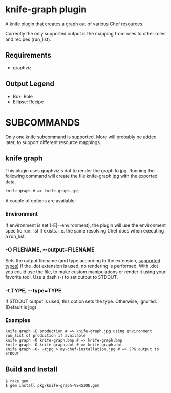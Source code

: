 knife-graph plugin
==================

A knife plugin that creates a graph out of various Chef resources.

Currently the only supported output is the mapping from roles to other roles and recipes (run_list).

Requirements
------------

* graphviz

Output Legend
-------------

* Box: Role
* Ellipse: Recipe

SUBCOMMANDS
===========

Only one knife subcommand is supported. More will probably be added later, to support different resource mappings.

knife graph
-----------

This plugin uses graphviz's dot to render the graph to jpg. Running the following command will create the file
knife-graph.jpg with the exported data.

    knife graph # => knife-graph.jpg

A couple of options are available:

### Environment

If environment is set (-E|--environment), the plugin will use the environment specific run_list if exists. i.e. the
same resolving Chef does when executing a run_list.

### -O FILENAME, --output=FILENAME

Sets the output filename (and type according to the extension, [supported types](http://www.graphviz.org/doc/info/output.html))
If the .dot extension is used, no rendering is performed. With .dot you could use the file, to make custom manipulations
or render it using your favorite tool. Use a dash (`-`) to set output to STDOUT.

### -t TYPE, --type=TYPE

If STDOUT output is used, this option sets the type. Otherwise, ignored. (Default is jpg)

### Examples

    knife graph -E production # => knife-graph.jpg using environment run_list of production if available
    knife graph -O knife-graph.bmp # => knife-graph.bmp
    knife graph -O knife-graph.dot # => knife-graph.dot
    knife graph -O- -tjpg > my-chef-installation.jpg # => JPG output to STDOUT

Build and Install
-----------------

    $ rake gem
    $ gem install pkg/knife-graph-VERSION.gem
